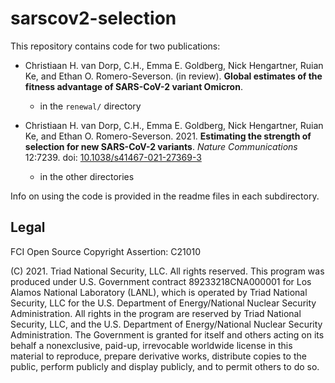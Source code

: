 # sarscov2-selection

This repository contains code for two publications:

  * Christiaan H. van Dorp, C.H., Emma E. Goldberg, Nick Hengartner, Ruian Ke, and Ethan O. Romero-Severson.
    (in review).
    **Global estimates of the fitness advantage of SARS-CoV-2 variant Omicron**.
    - in the `renewal/` directory

  * Christiaan H. van Dorp, C.H., Emma E. Goldberg, Nick Hengartner, Ruian Ke, and Ethan O. Romero-Severson.
    2021.
    **Estimating the strength of selection for new SARS-CoV-2 variants**.
    *Nature Communications* 12:7239.
    doi: [10.1038/s41467-021-27369-3](http://dx.doi.org/10.1038/s41467-021-27369-3)
    - in the other directories

Info on using the code is provided in the readme files in each subdirectory.

## Legal

FCI Open Source Copyright Assertion: C21010

(C) 2021. Triad National Security, LLC. All rights reserved.
This program was produced under U.S. Government contract 89233218CNA000001 for Los Alamos National Laboratory (LANL), which is operated by Triad National Security, LLC for the U.S.  Department of Energy/National Nuclear Security Administration. All rights in the program are reserved by Triad National Security, LLC, and the U.S. Department of Energy/National Nuclear Security Administration. The Government is granted for itself and others acting on its behalf a nonexclusive, paid-up, irrevocable worldwide license in this material to reproduce, prepare derivative works, distribute copies to the public, perform publicly and display publicly, and to permit others to do so.
